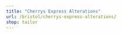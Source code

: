 ```yaml
---
title: "Cherrys Express Alterations"
url: /bristol/cherrys-express-alterations/
shop: tailor
---
```

